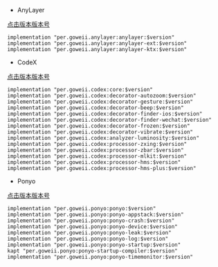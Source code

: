- AnyLayer

[点击版本版本号](https://github.com/goweii/maven-repository/blob/master/releases/per/goweii/anylayer/anylayer/maven-metadata.xml)

```
implementation "per.goweii.anylayer:anylayer:$version"
implementation "per.goweii.anylayer:anylayer-ext:$version"
implementation "per.goweii.anylayer:anylayer-ktx:$version"
```

- CodeX

[点击版本版本号](https://github.com/goweii/maven-repository/blob/master/releases/per/goweii/codex/core/maven-metadata.xml)

```
implementation "per.goweii.codex:core:$version"
implementation "per.goweii.codex:decorator-autozoom:$version"
implementation "per.goweii.codex:decorator-gesture:$version"
implementation "per.goweii.codex:decorator-beep:$version"
implementation "per.goweii.codex:decorator-finder-ios:$version"
implementation "per.goweii.codex:decorator-finder-wechat:$version"
implementation "per.goweii.codex:decorator-frozen:$version"
implementation "per.goweii.codex:decorator-vibrate:$version"
implementation "per.goweii.codex:analyzer-luminosity:$version"
implementation "per.goweii.codex:processor-zxing:$version"
implementation "per.goweii.codex:processor-zbar:$version"
implementation "per.goweii.codex:processor-mlkit:$version"
implementation "per.goweii.codex:processor-hms:$version"
implementation "per.goweii.codex:processor-hms-plus:$version"
```

- Ponyo

[点击版本版本号](https://github.com/goweii/maven-repository/blob/master/releases/per/goweii/ponyo/ponyo/maven-metadata.xml)

```
implementation "per.goweii.ponyo:ponyo:$version"
implementation "per.goweii.ponyo:ponyo-appstack:$version"
implementation "per.goweii.ponyo:ponyo-crash:$version"
implementation "per.goweii.ponyo:ponyo-device:$version"
implementation "per.goweii.ponyo:ponyo-leak:$version"
implementation "per.goweii.ponyo:ponyo-log:$version"
implementation "per.goweii.ponyo:ponyo-startup:$version"
kapt "per.goweii.ponyo:ponyo-startup-compiler:$version"
implementation "per.goweii.ponyo:ponyo-timemonitor:$version"
```

